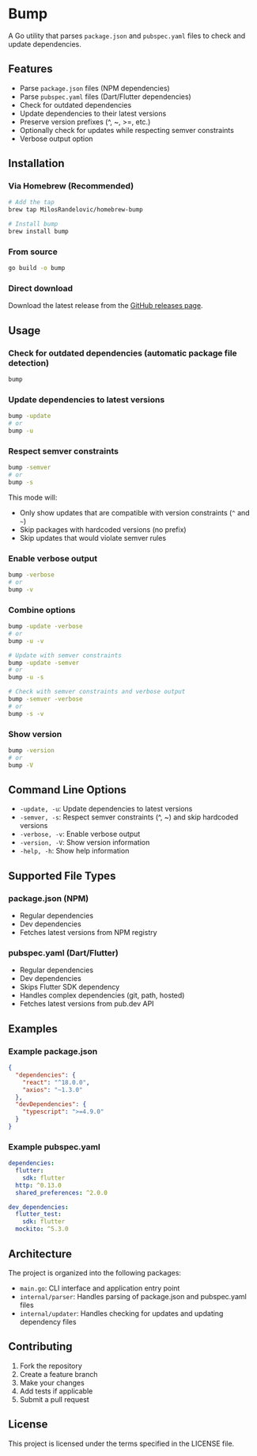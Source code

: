 # Bump

A Go utility that parses `package.json` and `pubspec.yaml` files to check and update dependencies.

## Features

- Parse `package.json` files (NPM dependencies)
- Parse `pubspec.yaml` files (Dart/Flutter dependencies)
- Check for outdated dependencies
- Update dependencies to their latest versions
- Preserve version prefixes (^, ~, >=, etc.)
- Optionally check for updates while respecting semver constraints
- Verbose output option

## Installation

### Via Homebrew (Recommended)

```bash
# Add the tap
brew tap MilosRandelovic/homebrew-bump

# Install bump
brew install bump
```

### From source

```bash
go build -o bump
```

### Direct download

Download the latest release from the [GitHub releases page](https://github.com/MilosRandelovic/homebrew-bump/releases).

## Usage

### Check for outdated dependencies (automatic package file detection)

```bash
bump
```

### Update dependencies to latest versions

```bash
bump -update
# or
bump -u
```

### Respect semver constraints

```bash
bump -semver
# or
bump -s
```

This mode will:

- Only show updates that are compatible with version constraints (`^` and `~`)
- Skip packages with hardcoded versions (no prefix)
- Skip updates that would violate semver rules

### Enable verbose output

```bash
bump -verbose
# or
bump -v
```

### Combine options

```bash
bump -update -verbose
# or
bump -u -v

# Update with semver constraints
bump -update -semver
# or
bump -u -s

# Check with semver constraints and verbose output
bump -semver -verbose
# or
bump -s -v
```

### Show version

```bash
bump -version
# or
bump -V
```

## Command Line Options

- `-update, -u`: Update dependencies to latest versions
- `-semver, -s`: Respect semver constraints (^, ~) and skip hardcoded versions
- `-verbose, -v`: Enable verbose output
- `-version, -V`: Show version information
- `-help, -h`: Show help information

## Supported File Types

### package.json (NPM)

- Regular dependencies
- Dev dependencies
- Fetches latest versions from NPM registry

### pubspec.yaml (Dart/Flutter)

- Regular dependencies
- Dev dependencies
- Skips Flutter SDK dependency
- Handles complex dependencies (git, path, hosted)
- Fetches latest versions from pub.dev API

## Examples

### Example package.json

```json
{
  "dependencies": {
    "react": "^18.0.0",
    "axios": "~1.3.0"
  },
  "devDependencies": {
    "typescript": ">=4.9.0"
  }
}
```

### Example pubspec.yaml

```yaml
dependencies:
  flutter:
    sdk: flutter
  http: ^0.13.0
  shared_preferences: ^2.0.0

dev_dependencies:
  flutter_test:
    sdk: flutter
  mockito: ^5.3.0
```

## Architecture

The project is organized into the following packages:

- `main.go`: CLI interface and application entry point
- `internal/parser`: Handles parsing of package.json and pubspec.yaml files
- `internal/updater`: Handles checking for updates and updating dependency files

## Contributing

1. Fork the repository
2. Create a feature branch
3. Make your changes
4. Add tests if applicable
5. Submit a pull request

## License

This project is licensed under the terms specified in the LICENSE file.
